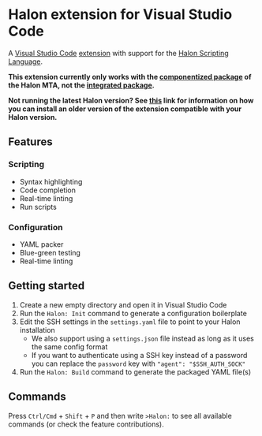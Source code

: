 # Halon extension for Visual Studio Code

A [Visual Studio Code](https://code.visualstudio.com/) [extension](https://docs.halon.io/go/vscodeplugin) with support for the [Halon Scripting Language](http://docs.halon.se/hsl).

**This extension currently only works with the [componentized package](https://docs.halon.io/manual/comp.html) of the Halon MTA, not the [integrated package](https://docs.halon.io/manual/integrated.html).**

**Not running the latest Halon version? See [this](https://github.com/microsoft/vscode/issues/12764#issuecomment-442370545) link for information on how you can install an older version of the extension compatible with your Halon version.**

## Features

### Scripting
* Syntax highlighting
* Code completion
* Real-time linting
* Run scripts

### Configuration
* YAML packer
* Blue-green testing
* Real-time linting

## Getting started

1. Create a new empty directory and open it in Visual Studio Code
2. Run the `Halon: Init` command to generate a configuration boilerplate
3. Edit the SSH settings in the `settings.yaml` file to point to your Halon installation
    * We also support using a `settings.json` file instead as long as it uses the same config format
    * If you want to authenticate using a SSH key instead of a password you can replace the `password` key with `"agent": "$SSH_AUTH_SOCK"`
5. Run the `Halon: Build` command to generate the packaged YAML file(s)

## Commands

Press `Ctrl/Cmd` + `Shift` + `P` and then write `>Halon:` to see all available commands (or check the feature contributions).